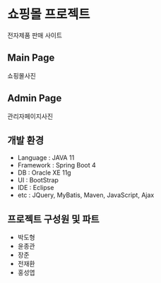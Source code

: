 # 쇼핑몰 프로젝트
전자제품 판매 사이트

## Main Page
쇼핑몰사진

## Admin Page
관리자페이지사진

## 개발 환경
* Language : JAVA 11
* Framework : Spring Boot 4
* DB : Oracle XE 11g
* UI : BootStrap
* IDE : Eclipse
* etc : JQuery, MyBatis, Maven, JavaScript, Ajax

## 프로젝트 구성원 및 파트
* 박도형
* 윤종관
* 장준
* 전재환
* 홍성엽
